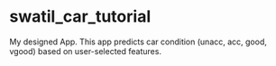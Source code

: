 # swatil_car_tutorial
My designed App.  This app predicts car condition (unacc, acc, good, vgood) based on user-selected features.
